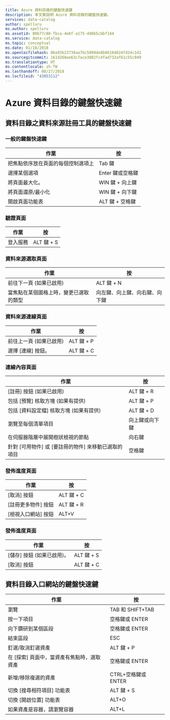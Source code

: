 ```yaml
---
title: Azure 資料目錄的鍵盤快速鍵
description: 本文章說明 Azure 資料目錄的鍵盤快速鍵。
services: data-catalog
author: spelluru
ms.author: spelluru
ms.assetid: 00b77c88-fbca-4e6f-a175-d40b5cbbf144
ms.service: data-catalog
ms.topic: conceptual
ms.date: 01/18/2018
ms.openlocfilehash: 06a93b23738aa7bc5899de8b8618d824fd24c1d1
ms.sourcegitcommit: 161d268ae63c7ace3082fc4fad732af61c55c949
ms.translationtype: HT
ms.contentlocale: zh-TW
ms.lasthandoff: 08/27/2018
ms.locfileid: "43053112"
---
```

# <a name="keyboard-shortcuts-for-azure-data-catalog"></a>Azure 資料目錄的鍵盤快速鍵
## <a name="keyboard-shortcuts-for-the-data-catalog-data-source-registration-tool"></a>資料目錄之資料來源註冊工具的鍵盤快速鍵
### <a name="general-keyboard-shortcuts"></a>一般的鍵盤快速鍵
| 作業 | 按 |
| --- | --- |
| 把焦點依序放在頁面的每個控制選項上 |Tab 鍵 |
| 選擇某個選項 |Enter 鍵或空格鍵 |
| 將頁面最大化。 |WIN 鍵 + 向上鍵 |
| 將頁面還原/最小化 |WIN 鍵 + 向下鍵 |
| 開啟頁面功能表 |ALT 鍵 + 空格鍵 |

### <a name="authentication-page"></a>驗證頁面
| 作業 | 按 |
| --- | --- |
| 登入服務 |ALT 鍵 + S |

### <a name="data-source-selection-page"></a>資料來源選取頁面
| 作業 | 按 |
| --- | --- |
| 前往下一頁 (如果已啟用) |ALT 鍵 + N |
| 當焦點在某個圖格上時，變更已選取的類型 |向左鍵、向上鍵、向右鍵、向下鍵 |

### <a name="data-source-connection-page"></a>資料來源連線頁面
| 作業 | 按 |
| --- | --- |
| 前往上一頁 (如果已啟用) |ALT 鍵 + P |
| 選擇 [連線] 按鈕。 |ALT 鍵 + C |

### <a name="connection-context-page"></a>連線內容頁面
| 作業 | 按 |
| --- | --- |
| [註冊] 按鈕 (如果已啟用) |ALT 鍵 + R |
| 包括 [預覽] 核取方塊 (如果有提供) |ALT 鍵 + P |
| 包括 [資料設定檔] 核取方塊 (如果有提供) |ALT 鍵 + D |
| 瀏覽至每個清單項目 |向上鍵或向下鍵 |
| 在伺服器階層中展開樹狀檢視的節點 |向右鍵 |
| 針對 [可用物件] 或 [要註冊的物件] 來移動已選取的項目 |空格鍵 |

### <a name="publish-progress-page"></a>發佈進度頁面
| 作業 | 按 |
| --- | --- |
| [取消] 按鈕 |ALT 鍵 + C |
| [註冊更多物件] 按鈕 |ALT 鍵 + R |
| [檢視入口網站] 按鈕 |ALT+V |

### <a name="publish-progress-page"></a>發佈進度頁面
| 作業 | 按 |
| --- | --- |
| [儲存] 按鈕 (如果已啟用)。 |ALT 鍵 + S |
| [取消] 按鈕 |ALT 鍵 + C |

## <a name="keyboard-shortcuts-for-the-data-catalog-portal"></a>資料目錄入口網站的鍵盤快速鍵
| 作業 | 按 |
| --- | --- |
| 瀏覽 |TAB 和 SHIFT+TAB |
| 按一下項目 |空格鍵或 ENTER |
| 向下鑽研到某個區段 |空格鍵或 ENTER |
| 結束區段 |ESC |
| 釘選/取消釘選資產 |ALT 鍵 + P |
| 在 [探索] 頁面中，當資產有焦點時，選取資產 |空格鍵或 ENTER |
| 新增/移除複選的資產 |CTRL+空格鍵或 ENTER |
| 切換 [搜尋相符項目] 功能表 |ALT 鍵 + S |
| 切換 [開啟位置]  功能表 |ALT+O |
| 如果資產是容器，請瀏覽容器 |ALT+L |

